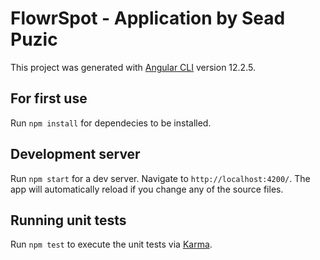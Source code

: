 # FlowrSpot - Application by Sead Puzic

This project was generated with [Angular CLI](https://github.com/angular/angular-cli) version 12.2.5.

## For first use

Run `npm install` for dependecies to be installed.

## Development server

Run `npm start` for a dev server. Navigate to `http://localhost:4200/`. The app will automatically reload if you change any of the source files.

## Running unit tests

Run `npm test` to execute the unit tests via [Karma](https://karma-runner.github.io).
